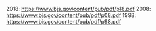 2018: https://www.bjs.gov/content/pub/pdf/p18.pdf
2008: https://www.bjs.gov/content/pub/pdf/p08.pdf
1998: https://www.bjs.gov/content/pub/pdf/p98.pdf
